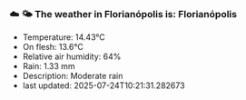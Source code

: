 ### ☁️ 🌤️  The weather in Florianópolis is: Florianópolis

- Temperature: 14.43°C
- On flesh: 13.6°C
- Relative air humidity: 64%
- Rain: 1.33 mm
- Description: Moderate rain
- last updated: 2025-07-24T10:21:31.282673
